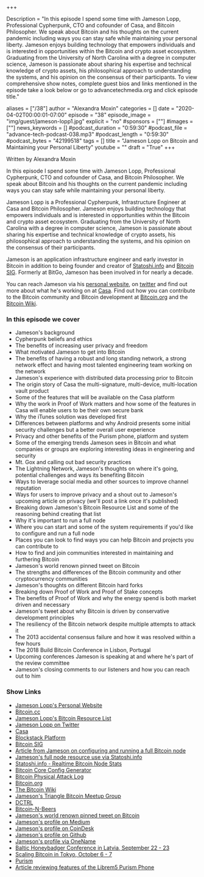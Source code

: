 +++

Description = "In this episode I spend some time with Jameson Lopp, Professional Cypherpunk, CTO and cofounder of Casa, and Bitcoin Philosopher. We speak about Bitcoin and his thoughts on the current pandemic including ways you can stay safe while maintaining your personal liberty. Jameson enjoys building technology that empowers individuals and is interested in opportunities within the Bitcoin and crypto asset ecosystem. Graduating from the University of North Carolina with a degree in computer science, Jameson is passionate about sharing his expertise and technical knowledge of crypto assets, his philosophical approach to understanding the systems, and his opinion on the consensus of their participants. To view comprehensive show notes, complete guest bios and links mentioned in the episode take a look below or go to advancetechmedia.org and click episode title."

aliases = ["/38"]
author = "Alexandra Moxin"
categories = []
date = "2020-04-02T00:00:01-07:00"
episode = "38"
episode_image = "img/guest/jameson-lopp1.jpg"
explicit = "no"
#sponsors = [""]
#images = [""]
news_keywords = []
#podcast_duration = "0:59:30"
#podcast_file = "advance-tech-podcast-038.mp3"
#podcast_length = "0:59:30"
#podcast_bytes = "42199518"
tags = []
title = "Jameson Lopp on Bitcoin and Maintaining your Personal Liberty"
youtube = ""
draft = "True"
+++

Written by Alexandra Moxin

In this episode I spend some time with Jameson Lopp, Professional Cypherpunk, CTO and cofounder of Casa, and Bitcoin Philosopher. We speak about Bitcoin and his thoughts on the current pandemic including ways you can stay safe while maintaining your personal liberty.

Jameson Lopp is a Professional Cypherpunk, Infrastructure Engineer at Casa and Bitcoin Philosopher. Jameson enjoys building technology that empowers individuals and is interested in opportunities within the Bitcoin and crypto asset ecosystem. Graduating from the University of North Carolina with a degree in computer science, Jameson is passionate about sharing his expertise and technical knowledge of crypto assets, his philosophical approach to understanding the systems, and his opinion on the consensus of their participants.

Jameson is an application infrastructure engineer and early investor in Bitcoin in addition to being founder and creator of [Statoshi.info](https://statoshi.info/) and [Bitcoin SIG](https://sites.google.com/site/bitcoinsig/). Formerly at BitGo, Jameson has been involved in for nearly a decade.

You can reach Jameson via his [personal website](https://lopp.net), on [twitter](https://twitter.com/lopp) and find out more about what he's working on at [Casa](https://keys.casa). Find out how you can contribute to the Bitcoin community and Bitcoin development at [Bitcoin.org](https://bitcoin.org/en/) and the [Bitcoin Wiki](https://en.bitcoin.it/wiki/Main_Page).

### In this episode we cover

* Jameson's background
* Cypherpunk beliefs and ethics
* The benefits of increasing user privacy and freedom
* What motivated Jameson to get into Bitcoin
* The benefits of having a robust and long standing network, a strong network effect and having most talented engineering team working on the network
* Jameson's experience with distributed data processing prior to Bitcoin
* The origin story of Casa the multi-signature, multi-device, multi-location vault product
* Some of the features that will be available on the Casa platform
* Why the work in Proof of Work matters and how some of the features in Casa will enable users to be their own secure bank
* Why the iTunes solution was developed first
* Differences between platforms and why Android presents some initial security challenges but a better overall user experience
* Privacy and other benefits of the Purism phone, platform and system
* Some of the emerging trends Jameson sees in Bitcoin and what companies or groups are exploring interesting ideas in engineering and security
* Mt. Gox and calling out bad security practices
* The Lightning Network, Jameson's thoughts on where it's going, potential challenges and ways its benefiting Bitcoin
* Ways to leverage social media and other sources to improve channel reputation
* Ways for users to improve privacy and a shout out to Jameson's upcoming article on privacy (we'll post a link once it's published)
* Breaking down Jameson's Bitcoin Resource List and some of the reasoning behind creating that list
* Why it's important to run a full node
* Where you can start and some of the system requirements if you'd like to configure and run a full node
* Places you can look to find ways you can help Bitcoin and projects you can contribute to
* How to find and join communities interested in maintaining and furthering Bitcoin
* Jameson's world renown pinned tweet on Bitcoin
* The strengths and differences of the Bitcoin community and other cryptocurrency communities
* Jameson's thoughts on different Bitcoin hard forks
* Breaking down Proof of Work and Proof of Stake concepts
* The benefits of Proof of Work and why the energy spend is both market driven and necessary
* Jameson's tweet about why Bitcoin is driven by conservative development principles
* The resiliency of the Bitcoin network despite multiple attempts to attack it
* The 2013 accidental consensus failure and how it was resolved within a few hours
* The 2018 Build Bitcoin Conference in Lisbon, Portugal
* Upcoming conferences Jameson is speaking at and where he's part of the review committee
* Jameson's closing comments to our listeners and how you can reach out to him

### Show Links

* [Jameson Lopp's Personal Website](https://lopp.net)
* [Bitcoin.cc](http://www.bitcoin.cc/)
* [Jameson Lopp's Bitcoin Resource List](https://lopp.net/bitcoin.html)
* [Jameson Lopp on Twitter](https://twitter.com/lopp)
* [Casa](https://keys.casa)
* [Blockstack Platform](https://blockstack.org/)
* [Bitcoin SIG](https://sites.google.com/site/bitcoinsig/)
* [Article from Jameson on configuring and running a full Bitcoin node](https://medium.com/@lopp/securing-your-financial-sovereignty-3af6fe834603)
* [Jameson's full node resource use via Statoshi.info](statoshi.info)
* [Statoshi.info - Realtime Bitcoin Node Stats](https://github.com/jlopp/statoshi)
* [Bitcoin Core Config Generator](https://jlopp.github.io/bitcoin-core-config-generator/)
* [Bitcoin Physical Attack Log](https://github.com/jlopp/physical-bitcoin-attacks/blob/master/README.md)
* [Bitcoin.org](https://bitcoin.org/en/)
* [The Bitcoin Wiki](https://en.bitcoin.it/wiki/Main_Page)
* [Jameson's Triangle Bitcoin Meetup Group](https://www.meetup.com/Triangle-Bitcoin-Meetup/)
* [DCTRL](https://www.meetup.com/dctrlvan/)
* [Bitcoin-N-Beers](https://www.meetup.com/Bitcoin-n-Beers-Vancouver/)
* [Jameson's world renown pinned tweet on Bitcoin](https://twitter.com/lopp/status/932350908461133825)
* [Jameson's profile on Medium](https://medium.com/@lopp)
* [Jameson's profile on CoinDesk](https://www.coindesk.com/author/jameson-lopp/)
* [Jameson's profile on Github](https://github.com/jlopp)
* [Jameson's profile via OneName](https://onename.com/lopp)
* [Baltic Honeybadger Conference in Latvia, September 22 - 23](https://bh2018.hodlhodl.com/)
* [Scaling Bitcoin in Tokyo, October 6 - 7](https://tokyo2018.scalingbitcoin.org/)
* [Purism](https://puri.sm/why-purism/)
* [Article reviewing features of the Librem5 Purism Phone](https://puri.sm/posts/librem5-smartphone-makes-major-strides-in-manufacturing-and-development/)










